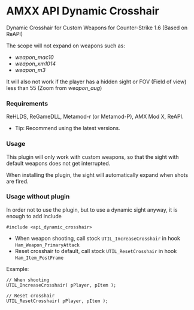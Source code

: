 # AMXX API Dynamic Crosshair
Dynamic Crosshair for Custom Weapons for Counter-Strike 1.6 (Based on ReAPI)

The scope will not expand on weapons such as:
* *weapon_mac10*
* *weapon_xm1014*
* *weapon_m3*

It will also not work if the player has a hidden sight or FOV (Field of view) less than 55 (Zoom from *weapon_aug*)

### Requirements
ReHLDS, ReGameDLL, Metamod-r (or Metamod-P), AMX Mod X, ReAPI.
* Tip: Recommend using the latest versions.

### Usage
This plugin will only work with custom weapons, so that the sight with default weapons does not get interrupted.

When installing the plugin, the sight will automatically expand when shots are fired.

### Usage without plugin

In order not to use the plugin, but to use a dynamic sight anyway, it is enough to add include
```Pawn
#include <api_dynamic_crosshair>
```

* When weapon shooting, call stock ```UTIL_IncreaseCrosshair``` in hook ```Ham_Weapon_PrimaryAttack```
* Reset crosshair to default, call stock ```UTIL_ResetCrosshair``` in hook ```Ham_Item_PostFrame```

Example:
```Pawn
// When shooting
UTIL_IncreaseCrosshair( pPlayer, pItem );

// Reset crosshair
UTIL_ResetCrosshair( pPlayer, pItem );
```
